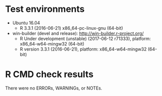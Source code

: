 # Test environments
* Ubuntu 16.04
  * R 3.3.1 (2016-06-21) x86_64-pc-linux-gnu (64-bit)
* win-builder (devel and release): http://win-builder.r-project.org/
  * R Under development (unstable) (2017-06-12 r71333), platform: x86_64-w64-mingw32 (64-bit)
  * R version 3.3.1 (2016-06-21), platform: x86_64-w64-mingw32 (64-bit) 


# R CMD check results
There were no ERRORs, WARNINGs, or NOTEs.